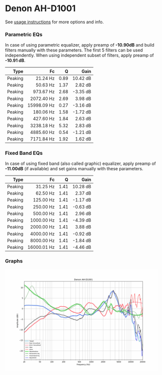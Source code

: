 # Denon AH-D1001
See [usage instructions](https://github.com/jaakkopasanen/AutoEq#usage) for more options and info.

### Parametric EQs
In case of using parametric equalizer, apply preamp of **-10.90dB** and build filters manually
with these parameters. The first 5 filters can be used independently.
When using independent subset of filters, apply preamp of **-10.91 dB**.

| Type    | Fc          |    Q | Gain     |
|--------:|------------:|-----:|---------:|
| Peaking | 21.24 Hz    | 0.89 | 10.42 dB |
| Peaking | 50.63 Hz    | 1.37 | 2.82 dB  |
| Peaking | 973.67 Hz   | 2.68 | -3.35 dB |
| Peaking | 2072.40 Hz  | 2.69 | 3.98 dB  |
| Peaking | 15998.09 Hz | 0.27 | -3.16 dB |
| Peaking | 180.06 Hz   | 1.58 | -1.72 dB |
| Peaking | 427.60 Hz   | 1.84 | 2.63 dB  |
| Peaking | 3238.18 Hz  | 5.32 | 2.83 dB  |
| Peaking | 4885.60 Hz  | 0.54 | -1.21 dB |
| Peaking | 7171.84 Hz  | 1.92 | 1.62 dB  |

### Fixed Band EQs
In case of using fixed band (also called graphic) equalizer, apply preamp of **-11.00dB**
(if available) and set gains manually with these parameters.

| Type    | Fc          |    Q | Gain     |
|--------:|------------:|-----:|---------:|
| Peaking | 31.25 Hz    | 1.41 | 10.28 dB |
| Peaking | 62.50 Hz    | 1.41 | 2.37 dB  |
| Peaking | 125.00 Hz   | 1.41 | -1.17 dB |
| Peaking | 250.00 Hz   | 1.41 | -0.63 dB |
| Peaking | 500.00 Hz   | 1.41 | 2.96 dB  |
| Peaking | 1000.00 Hz  | 1.41 | -4.39 dB |
| Peaking | 2000.00 Hz  | 1.41 | 3.88 dB  |
| Peaking | 4000.00 Hz  | 1.41 | -0.92 dB |
| Peaking | 8000.00 Hz  | 1.41 | -1.84 dB |
| Peaking | 16000.01 Hz | 1.41 | -4.46 dB |

### Graphs
![](./Denon%20AH-D1001.png)